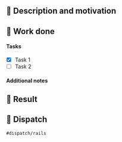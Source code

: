 ## 📖 Description and motivation

<!-- What are the changes and why are they necessary? -->

## 👷 Work done

#### Tasks

- [x] Task 1
- [ ] Task 2

#### Additional notes

<!-- What are topics you would like to discuss or require a closer look? -->

## 🎉 Result

<!-- What is the result? Include screenshots if necessary. -->

## 🦀 Dispatch

`#dispatch/rails`
